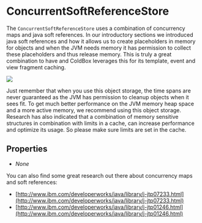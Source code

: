 # ConcurrentSoftReferenceStore

The `ConcurrentSoftReferenceStore` uses a combination of concurrency maps and java soft references. In our introductory sections we introduced java soft references and how it allows us to create placeholders in memory for objects and when the JVM needs memory it has permission to collect these placeholders and thus release memory. This is truly a great combination to have and ColdBox leverages this for its template, event and view fragment caching.

![](../../.gitbook/assets/cachebox\_softreference.png)

Just remember that when you use this object storage, the time spans are never guaranteed as the JVM has permission to cleanup objects when it sees fit. To get much better performance on the JVM memory heap space and a more active memory, we recommend using this object storage. Research has also indicated that a combination of memory sensitive structures in combination with limits in a cache, can increase performance and optimize its usage. So please make sure limits are set in the cache.

## Properties

* _None_

You can also find some great research out there about concurrency maps and soft references:

* [http://www.ibm.com/developerworks/java/library/j-jtp07233.html](http://www.ibm.com/developerworks/java/library/j-jtp07233.html)
* [http://www.ibm.com/developerworks/java/library/j-jtp01246.html](http://www.ibm.com/developerworks/java/library/j-jtp01246.html)
